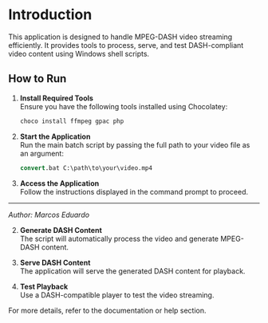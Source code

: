 # Introduction

This application is designed to handle MPEG-DASH video streaming efficiently. It provides tools to process, serve, and test DASH-compliant video content using Windows shell scripts.

## How to Run

1. **Install Required Tools**  
    Ensure you have the following tools installed using Chocolatey:
    ```cmd
    choco install ffmpeg gpac php
    ```

2. **Start the Application**  
    Run the main batch script by passing the full path to your video file as an argument:
    ```cmd
    convert.bat C:\path\to\your\video.mp4
    ```

3. **Access the Application**  
    Follow the instructions displayed in the command prompt to proceed.

---

*Author: Marcos Eduardo*

2. **Generate DASH Content**  
    The script will automatically process the video and generate MPEG-DASH content.

3. **Serve DASH Content**  
    The application will serve the generated DASH content for playback.

4. **Test Playback**  
    Use a DASH-compatible player to test the video streaming.

For more details, refer to the documentation or help section.
